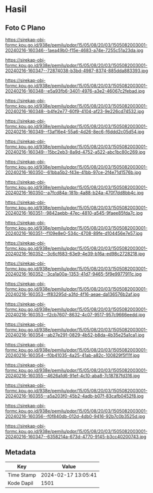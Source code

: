 # Hasil

## Foto C Plano

https://sirekap-obj-formc.kpu.go.id/938e/pemilu/pdpr/15/05/08/20/03/1505082003001-20240216-160346--1aea49b0-f15e-4683-a74e-7255c51a23da.jpg

https://sirekap-obj-formc.kpu.go.id/938e/pemilu/pdpr/15/05/08/20/03/1505082003001-20240216-160347--72874038-b3bd-4987-8374-885dda883393.jpg

https://sirekap-obj-formc.kpu.go.id/938e/pemilu/pdpr/15/05/08/20/03/1505082003001-20240216-160348--e5a93fb6-3401-4976-a3e2-46067c2febad.jpg

https://sirekap-obj-formc.kpu.go.id/938e/pemilu/pdpr/15/05/08/20/03/1505082003001-20240216-160348--b4fe2e77-60f9-4104-af23-9e226cd74532.jpg

https://sirekap-obj-formc.kpu.go.id/938e/pemilu/pdpr/15/05/08/20/03/1505082003001-20240216-160349--f3af16e4-55a6-4d26-8ec6-f6ddd2c05d54.jpg

https://sirekap-obj-formc.kpu.go.id/938e/pemilu/pdpr/15/05/08/20/03/1505082003001-20240216-160349--15bc2eb3-8a9d-4752-a522-abc1bc80c269.jpg

https://sirekap-obj-formc.kpu.go.id/938e/pemilu/pdpr/15/05/08/20/03/1505082003001-20240216-160350--61bba5b2-f43e-41bb-97ce-2f4e71d1576b.jpg

https://sirekap-obj-formc.kpu.go.id/938e/pemilu/pdpr/15/05/08/20/03/1505082003001-20240216-160350--a7fcd84a-181b-4a88-b24a-470f7dd8bb4c.jpg

https://sirekap-obj-formc.kpu.go.id/938e/pemilu/pdpr/15/05/08/20/03/1505082003001-20240216-160351--9842aebb-47ec-4810-a545-9faee85fda7c.jpg

https://sirekap-obj-formc.kpu.go.id/938e/pemilu/pdpr/15/05/08/20/03/1505082003001-20240216-160351--f109e8e0-534c-4708-89fe-d104456e7e57.jpg

https://sirekap-obj-formc.kpu.go.id/938e/pemilu/pdpr/15/05/08/20/03/1505082003001-20240216-160352--3c6cf683-63e9-4e39-b16a-ed98c2728218.jpg

https://sirekap-obj-formc.kpu.go.id/938e/pemilu/pdpr/15/05/08/20/03/1505082003001-20240216-160352--3ca1a00a-1353-41d7-9465-5f9e9977911c.jpg

https://sirekap-obj-formc.kpu.go.id/938e/pemilu/pdpr/15/05/08/20/03/1505082003001-20240216-160353--ff83295d-a3fd-4f16-aeae-da136576b2af.jpg

https://sirekap-obj-formc.kpu.go.id/938e/pemilu/pdpr/15/05/08/20/03/1505082003001-20240216-160353--f2cb7607-8632-4c07-9517-957c9666eedd.jpg

https://sirekap-obj-formc.kpu.go.id/938e/pemilu/pdpr/15/05/08/20/03/1505082003001-20240216-160354--ab27e291-0829-4b52-b8da-4b35e25a1ca1.jpg

https://sirekap-obj-formc.kpu.go.id/938e/pemilu/pdpr/15/05/08/20/03/1505082003001-20240216-160354--f0b41035-4a25-41ab-a82c-100829f5f11f.jpg

https://sirekap-obj-formc.kpu.go.id/938e/pemilu/pdpr/15/05/08/20/03/1505082003001-20240216-160355--4626a1d6-91ef-4c10-aba8-7c18787fd316.jpg

https://sirekap-obj-formc.kpu.go.id/938e/pemilu/pdpr/15/05/08/20/03/1505082003001-20240216-160355--a5a203f0-45b2-4adb-b07f-83cafb0452f8.jpg

https://sirekap-obj-formc.kpu.go.id/938e/pemilu/pdpr/15/05/08/20/03/1505082003001-20240216-160356--f0f840db-012d-4db0-9416-92b7c0b3525d.jpg

https://sirekap-obj-formc.kpu.go.id/938e/pemilu/pdpr/15/05/08/20/03/1505082003001-20240216-160347--6358214a-673d-4770-9145-b3cc40200743.jpg


## Metadata

| Key        | Value               |
| ---------- | ------------------- |
| Time Stamp | 2024-02-17 13:05:41 |
| Kode Dapil | 1501                |



